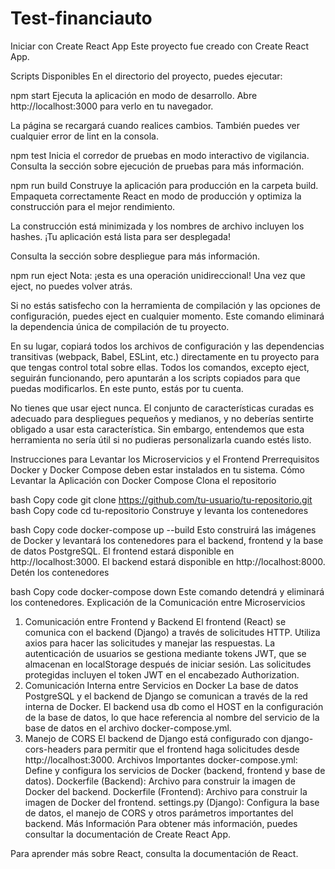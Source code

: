 # Test-financiauto


Iniciar con Create React App
Este proyecto fue creado con Create React App.

Scripts Disponibles
En el directorio del proyecto, puedes ejecutar:

npm start
Ejecuta la aplicación en modo de desarrollo.
Abre http://localhost:3000 para verlo en tu navegador.

La página se recargará cuando realices cambios.
También puedes ver cualquier error de lint en la consola.

npm test
Inicia el corredor de pruebas en modo interactivo de vigilancia.
Consulta la sección sobre ejecución de pruebas para más información.

npm run build
Construye la aplicación para producción en la carpeta build.
Empaqueta correctamente React en modo de producción y optimiza la construcción para el mejor rendimiento.

La construcción está minimizada y los nombres de archivo incluyen los hashes.
¡Tu aplicación está lista para ser desplegada!

Consulta la sección sobre despliegue para más información.

npm run eject
Nota: ¡esta es una operación unidireccional! Una vez que eject, no puedes volver atrás.

Si no estás satisfecho con la herramienta de compilación y las opciones de configuración, puedes eject en cualquier momento. Este comando eliminará la dependencia única de compilación de tu proyecto.

En su lugar, copiará todos los archivos de configuración y las dependencias transitivas (webpack, Babel, ESLint, etc.) directamente en tu proyecto para que tengas control total sobre ellas. Todos los comandos, excepto eject, seguirán funcionando, pero apuntarán a los scripts copiados para que puedas modificarlos. En este punto, estás por tu cuenta.

No tienes que usar eject nunca. El conjunto de características curadas es adecuado para despliegues pequeños y medianos, y no deberías sentirte obligado a usar esta característica. Sin embargo, entendemos que esta herramienta no sería útil si no pudieras personalizarla cuando estés listo.

Instrucciones para Levantar los Microservicios y el Frontend
Prerrequisitos
Docker y Docker Compose deben estar instalados en tu sistema.
Cómo Levantar la Aplicación con Docker Compose
Clona el repositorio

bash
Copy code
git clone https://github.com/tu-usuario/tu-repositorio.git
bash
Copy code
cd tu-repositorio
Construye y levanta los contenedores

bash
Copy code
docker-compose up --build
Esto construirá las imágenes de Docker y levantará los contenedores para el backend, frontend y la base de datos PostgreSQL.
El frontend estará disponible en http://localhost:3000.
El backend estará disponible en http://localhost:8000.
Detén los contenedores

bash
Copy code
docker-compose down
Este comando detendrá y eliminará los contenedores.
Explicación de la Comunicación entre Microservicios
1. Comunicación entre Frontend y Backend
El frontend (React) se comunica con el backend (Django) a través de solicitudes HTTP. Utiliza axios para hacer las solicitudes y manejar las respuestas.
La autenticación de usuarios se gestiona mediante tokens JWT, que se almacenan en localStorage después de iniciar sesión. Las solicitudes protegidas incluyen el token JWT en el encabezado Authorization.
2. Comunicación Interna entre Servicios en Docker
La base de datos PostgreSQL y el backend de Django se comunican a través de la red interna de Docker. El backend usa db como el HOST en la configuración de la base de datos, lo que hace referencia al nombre del servicio de la base de datos en el archivo docker-compose.yml.
3. Manejo de CORS
El backend de Django está configurado con django-cors-headers para permitir que el frontend haga solicitudes desde http://localhost:3000.
Archivos Importantes
docker-compose.yml: Define y configura los servicios de Docker (backend, frontend y base de datos).
Dockerfile (Backend): Archivo para construir la imagen de Docker del backend.
Dockerfile (Frontend): Archivo para construir la imagen de Docker del frontend.
settings.py (Django): Configura la base de datos, el manejo de CORS y otros parámetros importantes del backend.
Más Información
Para obtener más información, puedes consultar la documentación de Create React App.

Para aprender más sobre React, consulta la documentación de React.

